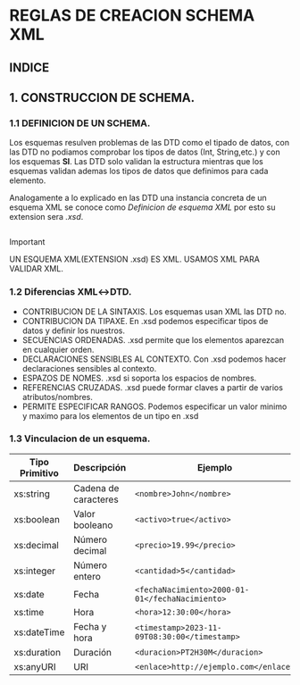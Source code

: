 # REGLAS DE CREACION SCHEMA XML

## INDICE

## 1. CONSTRUCCION DE SCHEMA.

### 1.1 DEFINICION DE UN SCHEMA.

Los esquemas resulven problemas de las DTD como el tipado de datos, con las DTD no podiamos comprobar los tipos de datos (Int, String,etc.) y con los esquemas **SI**.
Las DTD solo validan la estructura mientras que los esquemas validan ademas los tipos de datos que definimos para cada elemento.

Analogamente a lo explicado en las DTD una instancia concreta de un esquema XML se conoce como *Definicion de esquema XML* por esto su extension sera *.xsd*.
```
```

> [!IMPORTANT]
> UN ESQUEMA XML(EXTENSION .xsd) ES XML. USAMOS XML PARA VALIDAR XML.

### 1.2 Diferencias XML↔DTD.

- CONTRIBUCION DE LA SINTAXIS. Los esquemas usan XML las DTD no.
- CONTRIBUCION DA TIPAXE. En .xsd podemos especificar tipos de datos y definir los nuestros.
- SECUENCIAS ORDENADAS. .xsd permite que los elementos aparezcan en cualquier orden.
- DECLARACIONES SENSIBLES AL CONTEXTO. Con .xsd podemos hacer declaraciones sensibles al contexto.
- ESPAZOS DE NOMES. .xsd si soporta los espacios de nombres.
- REFERENCIAS CRUZADAS. .xsd puede formar claves a partir de varios atributos/nombres.
- PERMITE ESPECIFICAR RANGOS. Podemos especificar un valor minimo y maximo para los elementos de un tipo en .xsd

### 1.3 Vinculacion de un esquema.
 

| Tipo Primitivo      | Descripción            | Ejemplo                                        |
|----------------------|------------------------|------------------------------------------------|
| xs:string            | Cadena de caracteres   | `<nombre>John</nombre>`                         |
| xs:boolean           | Valor booleano         | `<activo>true</activo>`                         |
| xs:decimal           | Número decimal         | `<precio>19.99</precio>`                        |
| xs:integer           | Número entero          | `<cantidad>5</cantidad>`                        |
| xs:date              | Fecha                  | `<fechaNacimiento>2000-01-01</fechaNacimiento>` |
| xs:time              | Hora                   | `<hora>12:30:00</hora>`                         |
| xs:dateTime          | Fecha y hora           | `<timestamp>2023-11-09T08:30:00</timestamp>`    |
| xs:duration          | Duración               | `<duracion>PT2H30M</duracion>`                  |
| xs:anyURI            | URI                    | `<enlace>http://ejemplo.com</enlace>`           |


 